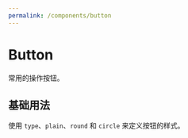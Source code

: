 ```yaml
---
permalink: /components/button
---
```


<!--
 * @Author: yuqigong@outlook.com
 * @Date: 2023-01-30 15:09:52
 * @LastEditors: yuqigong@outlook.com
 * @LastEditTime: 2023-02-03 18:08:56
 * @FilePath: /firmiana/packages/form-plux/components/button/README.md
 * @Description:
 *
-->

# Button

常用的操作按钮。

## 基础用法

使用 `type`、`plain`、`round` 和 `circle` 来定义按钮的样式。

